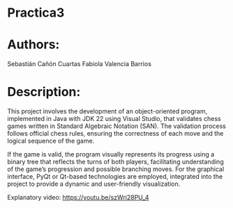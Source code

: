 # Practica3

# Authors:
Sebastián Cañón Cuartas
Fabiola Valencia Barrios

# Description:
This project involves the development of an object-oriented program, implemented in Java with JDK 22 using Visual Studio, that validates chess games written in Standard Algebraic Notation (SAN). The validation process follows official chess rules, ensuring the correctness of each move and the logical sequence of the game.

If the game is valid, the program visually represents its progress using a binary tree that reflects the turns of both players, facilitating understanding of the game’s progression and possible branching moves. For the graphical interface, PyQt or Qt-based technologies are employed, integrated into the project to provide a dynamic and user-friendly visualization.

Explanatory video: https://youtu.be/szWri28PU_4
